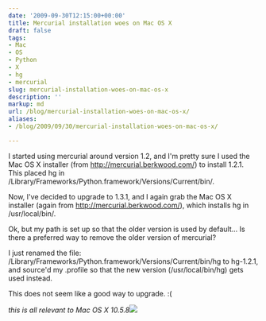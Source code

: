 ```yaml
---
date: '2009-09-30T12:15:00+00:00'
title: Mercurial installation woes on Mac OS X
draft: false
tags:
- Mac
- OS
- Python
- X
- hg
- mercurial
slug: mercurial-installation-woes-on-mac-os-x
description: ''
markup: md
url: /blog/mercurial-installation-woes-on-mac-os-x/
aliases:
- /blog/2009/09/30/mercurial-installation-woes-on-mac-os-x/

---
```


I started using mercurial around version 1.2, and I'm pretty sure I used the Mac OS X installer (from <http://mercurial.berkwood.com/>) to install 1.2.1. This placed hg in /Library/Frameworks/Python.framework/Versions/Current/bin/.  
  
Now, I've decided to upgrade to 1.3.1, and I again grab the Mac OS X installer (again from <http://mercurial.berkwood.com/>), which installs hg in /usr/local/bin/.  
  
Ok, but my path is set up so that the older version is used by default... Is there a preferred way to remove the older version of mercurial?  
  
I just renamed the file: /Library/Frameworks/Python.framework/Versions/Current/bin/hg to hg-1.2.1, and source'd my .profile so that the new version (/usr/local/bin/hg) gets used instead.  
  
This does not seem like a good way to upgrade. :(  
  
*this is all relevant to Mac OS X 10.5.8*![](https://blogger.googleusercontent.com/tracker/4123748873183487963-3322153686297622685?l=bradmontgomery.blogspot.com)